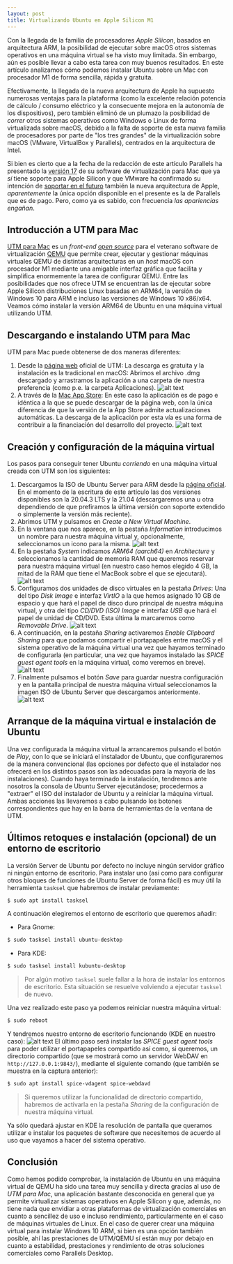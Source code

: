 ```yaml
---
layout: post
title: Virtualizando Ubuntu en Apple Silicon M1
---
```


Con la llegada de la familia de procesadores *Apple Silicon*, basados en arquitectura ARM, la posibilidad de ejecutar sobre macOS otros sistemas operativos en una máquina virtual se ha visto muy limitada. Sin embargo, aún es posible llevar a cabo esta tarea con muy buenos resultados. En este artículo analizamos cómo podemos instalar Ubuntu sobre un Mac con procesador M1 de forma sencilla, rápida y gratuita.

Efectivamente, la llegada de la nueva arquitectura de Apple ha supuesto numerosas ventajas para la plataforma (como la excelente relación potencia de cálculo / consumo eléctrico y la consecuente mejora en la autonomía de los dispositivos), pero también eliminó de un plumazo la posibilidad de *correr* otros sistemas operativos como Windows o Linux de forma virtualizada sobre macOS, debido a la falta de soporte de esta nueva familia de procesadores por parte de "los tres grandes" de la virtualización sobre macOS (VMware, VirtualBox y Parallels), centrados en la arquitectura de Intel.

Si bien es cierto que a la fecha de la redacción de este artículo Parallels ha presentado la [versión 17](https://www.parallels.com/es/products/desktop/whats-new/) de su software de virtualización para Mac que ya *sí* tiene soporte para Apple Silicon y que VMware ha confirmado su intención de [soportar en el futuro](https://blogs.vmware.com/teamfusion/2021/04/fusion-on-apple-silicon-progress-update.html) también la nueva arquitectura de Apple, *aparentemente* la única opción disponible en el presente es la de Parallels que es de pago. Pero, como ya es sabido, con frecuencia *las apariencias engañan*.

## Introducción a UTM para Mac
[UTM para Mac](https://mac.getutm.app) es un *front-end* *[open source](https://github.com/utmapp/UTM)* para el veterano software de virtualización [QEMU](https://www.qemu.org) que permite crear, ejecutar y gestionar máquinas virtuales QEMU de distintas arquitecturas en un *host* macOS con procesador M1 mediante una amigable interfaz gráfica que facilita y simplifica enormemente la tarea de configurar QEMU. Entre las posibilidades que nos ofrece UTM se encuentran las de ejecutar sobre Apple Silicon distribuciones Linux basadas en ARM64, la versión de Windows 10 para ARM e incluso las versiones de Windows 10 x86/x64. Veamos cómo instalar la versión ARM64 de Ubuntu en una máquina virtual utilizando UTM.

## Descargando e instalando UTM para Mac
UTM para Mac puede obtenerse de dos maneras diferentes:
1. Desde la [página web](https://mac.getutm.app) oficial de UTM:
   La descarga es gratuita y la instalación es la tradicional en macOS: Abrimos el archivo .dmg descargado y arrastramos la aplicación a una carpeta de nuestra preferencia (como p.e. la carpeta Aplicaciones).
![alt text](https://pointertovoid.github.io/images/2021-09-06-UTM.png "Contenido de UTM.dmg")
2. A través de la [Mac App Store](https://apps.apple.com/es/app/utm-virtual-machines/id1538878817?mt=12): En este caso la aplicación es de pago e idéntica a la que se puede descargar de la página web, con la única diferencia de que la versión de la App Store admite actualizaciones automáticas. La descarga de la aplicación por esta vía es una forma de contribuir a la financiación del desarrollo del proyecto.
![alt text](https://pointertovoid.github.io/images/2021-09-06-UTM-2.png "UTM en la Mac App Store")

## Creación y configuración de la máquina virtual
Los pasos para conseguir tener Ubuntu *corriendo* en una máquina virtual creada con UTM son los siguientes:
1. Descargamos la ISO de Ubuntu Server para ARM desde la [página oficial](https://ubuntu.com/download/server/arm). En el momento de la escritura de este artículo las dos versiones disponibles son la 20.04.3 LTS y la 21.04 (descargaremos una u otra dependiendo de que prefiramos la última versión con soporte extendido o simplemente la versión más reciente).
2. Abrimos UTM y pulsamos en *Create a New Virtual Machine*.
3. En la ventana que nos aparece, en la pestaña *Information* introducimos un nombre para nuestra máquina virtual y, opcionalmente, seleccionamos un icono para la misma.
![alt text](https://pointertovoid.github.io/images/2021-09-06-UTM-3.png "Nombramos nuestra máquina virtual")
4. En la pestaña *System* indicamos *ARM64 (aarch64)* en *Architecture* y seleccionamos la cantidad de memoria RAM que queremos reservar para nuestra máquina virtual (en nuestro caso hemos elegido 4 GB, la mitad de la RAM que tiene el MacBook sobre el que se ejecutará).
![alt text](https://pointertovoid.github.io/images/2021-09-06-UTM-4.png "Configuramos la arquitectura y la cantidad de RAM")
5. Configuramos dos unidades de disco virtuales en la pestaña *Drives*: Una del tipo *Disk Image* e interfaz *VirtIO* a la que hemos asignado 10 GB de espacio y que hará el papel de disco duro principal de nuestra máquina virtual, y otra del tipo *CD/DVD (ISO) Image* e interfaz *USB* que hará el papel de unidad de CD/DVD. Esta última la marcaremos como *Removable Drive*. 
![alt text](https://pointertovoid.github.io/images/2021-09-06-UTM-5.png "Configuración de las unidades de disco virtuales de la máquina virtual")
6. A continuación, en la pestaña *Sharing* activaremos *Enable Clipboard Sharing* para que podamos compartir el portapapeles entre macOS y el sistema operativo de la máquina virtual una vez que hayamos terminado de configurarla (en particular, una vez que hayamos instalado las *SPICE guest agent tools* en la máquina virtual, como veremos en breve).
![alt text](https://pointertovoid.github.io/images/2021-09-06-UTM-6.png "Configuración del uso compartido del portapapeles")
7. Finalmente pulsamos el botón *Save* para guardar nuestra configuración y en la pantalla principal de nuestra máquina virtual seleccionamos la imagen ISO de Ubuntu Server que descargamos anteriormente.
![alt text](https://pointertovoid.github.io/images/2021-09-06-UTM-7.png "Seleccionamos la ISO de Ubuntu")

## Arranque de la máquina virtual e instalación de Ubuntu
Una vez configurada la máquina virtual la arrancaremos pulsando el botón de *Play*, con lo que se iniciará el instalador de Ubuntu, que configuraremos de la manera convencional (las opciones por defecto que el instalador nos ofrecerá en los distintos pasos son las adecuadas para la mayoría de las instalaciones). Cuando haya terminado la instalación, tendremos ante nosotros la consola de Ubuntu Server ejecutándose; procedermos a "extraer" el ISO del instalador de Ubuntu y a reiniciar la máquina virtual. Ambas acciones las llevaremos a cabo pulsando los botones correspondientes que hay en la barra de herramientas de la ventana de UTM.

## Últimos retoques e instalación (opcional) de un entorno de escritorio
La versión Server de Ubuntu por defecto no incluye ningún servidor gráfico ni ningún entorno de escritorio. Para instalar uno (así como para configurar otros bloques de funciones de Ubuntu Server de forma fácil) es muy útil la herramienta `tasksel` que habremos de instalar previamente:
```bash
$ sudo apt install tasksel
```
A continuación elegiremos el entorno de escritorio que queremos añadir:
- Para Gnome:
```bash
$ sudo tasksel install ubuntu-desktop
```
- Para KDE:
```bash
$ sudo tasksel install kubuntu-desktop
```
> Por algún motivo `tasksel` suele fallar a la hora de instalar los entornos de escritorio. Esta situación se resuelve volviendo a ejecutar `tasksel` de nuevo.

Una vez realizado este paso ya podemos reiniciar nuestra máquina virtual:
```bash
$ sudo reboot
```
Y tendremos nuestro entorno de escritorio funcionando (KDE en nuestro caso):
![alt text](https://pointertovoid.github.io/images/2021-09-06-UTM-8.png "Ubuntu con escritorio KDE en nuestra máquina virtual")
El último paso será instalar las *SPICE guest agent tools* para poder utilizar el portapapeles compartido así como, si queremos, un directorio compartido (que se mostrará como un servidor WebDAV en `http://127.0.0.1:9843/`), mediante el siguiente comando (que también se muestra en la captura anterior):
```bash
$ sudo apt install spice-vdagent spice-webdavd
```
> Si queremos utilizar la funcionalidad de directorio compartido, habremos de activarla en la pestaña *Sharing* de la configuración de nuestra máquina virtual.

Ya sólo quedará ajustar en KDE la resolución de pantalla que queramos utilizar e instalar los paquetes de software que necesitemos de acuerdo al uso que vayamos a hacer del sistema operativo.
## Conclusión
Como hemos podido comprobar, la instalación de Ubuntu en una máquina virtual de QEMU ha sido una tarea muy sencilla y directa gracias al uso de *UTM para Mac*, una aplicación bastante desconocida en general que ya permite virtualizar sistemas operativos en Apple Silicon y que, además, no tiene nada que envidiar a otras plataformas de virtualización comerciales en cuanto a sencillez de uso e incluso rendimiento, particularmente en el caso de máquinas virtuales de Linux. En el caso de querer crear una máquina virtual para instalar Windows 10 ARM, si bien es una opción también posible, ahí las prestaciones de UTM/QEMU sí están muy por debajo en cuanto a estabilidad, prestaciones y rendimiento de otras soluciones comerciales como Parallels Desktop.
